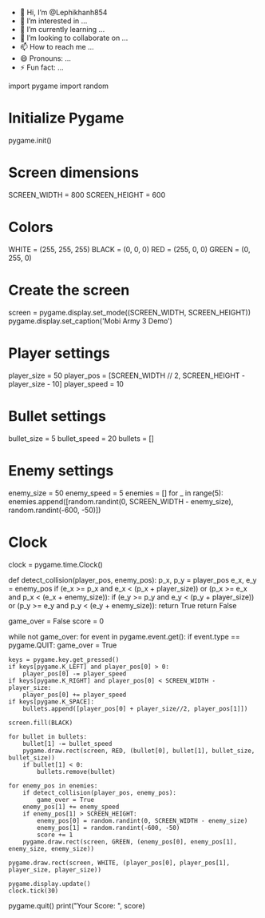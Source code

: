 - 👋 Hi, I’m @Lephikhanh854
- 👀 I’m interested in ...
- 🌱 I’m currently learning ...
- 💞️ I’m looking to collaborate on ...
- 📫 How to reach me ...
- 😄 Pronouns: ...
- ⚡ Fun fact: ...

<!---
Lephikhanh854/Lephikhanh854 is a ✨ special ✨ repository because its `README.md` (this file) appears on your GitHub profile.
You can click the Preview link to take a look at your changes.
--->
import pygame
import random

# Initialize Pygame
pygame.init()

# Screen dimensions
SCREEN_WIDTH = 800
SCREEN_HEIGHT = 600

# Colors
WHITE = (255, 255, 255)
BLACK = (0, 0, 0)
RED = (255, 0, 0)
GREEN = (0, 255, 0)

# Create the screen
screen = pygame.display.set_mode((SCREEN_WIDTH, SCREEN_HEIGHT))
pygame.display.set_caption('Mobi Army 3 Demo')

# Player settings
player_size = 50
player_pos = [SCREEN_WIDTH // 2, SCREEN_HEIGHT - player_size - 10]
player_speed = 10

# Bullet settings
bullet_size = 5
bullet_speed = 20
bullets = []

# Enemy settings
enemy_size = 50
enemy_speed = 5
enemies = []
for _ in range(5):
    enemies.append([random.randint(0, SCREEN_WIDTH - enemy_size), random.randint(-600, -50)])

# Clock
clock = pygame.time.Clock()

def detect_collision(player_pos, enemy_pos):
    p_x, p_y = player_pos
    e_x, e_y = enemy_pos
    if (e_x >= p_x and e_x < (p_x + player_size)) or (p_x >= e_x and p_x < (e_x + enemy_size)):
        if (e_y >= p_y and e_y < (p_y + player_size)) or (p_y >= e_y and p_y < (e_y + enemy_size)):
            return True
    return False

game_over = False
score = 0

while not game_over:
    for event in pygame.event.get():
        if event.type == pygame.QUIT:
            game_over = True

    keys = pygame.key.get_pressed()
    if keys[pygame.K_LEFT] and player_pos[0] > 0:
        player_pos[0] -= player_speed
    if keys[pygame.K_RIGHT] and player_pos[0] < SCREEN_WIDTH - player_size:
        player_pos[0] += player_speed
    if keys[pygame.K_SPACE]:
        bullets.append([player_pos[0] + player_size//2, player_pos[1]])

    screen.fill(BLACK)

    for bullet in bullets:
        bullet[1] -= bullet_speed
        pygame.draw.rect(screen, RED, (bullet[0], bullet[1], bullet_size, bullet_size))
        if bullet[1] < 0:
            bullets.remove(bullet)

    for enemy_pos in enemies:
        if detect_collision(player_pos, enemy_pos):
            game_over = True
        enemy_pos[1] += enemy_speed
        if enemy_pos[1] > SCREEN_HEIGHT:
            enemy_pos[0] = random.randint(0, SCREEN_WIDTH - enemy_size)
            enemy_pos[1] = random.randint(-600, -50)
            score += 1
        pygame.draw.rect(screen, GREEN, (enemy_pos[0], enemy_pos[1], enemy_size, enemy_size))

    pygame.draw.rect(screen, WHITE, (player_pos[0], player_pos[1], player_size, player_size))

    pygame.display.update()
    clock.tick(30)

pygame.quit()
print("Your Score: ", score)

